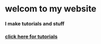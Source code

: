 # welcom to my website
### I make tutorials and stuff
### [click here for tutorials](zacussydestroyer69.github.io/zacussydestoyer69/tutorials)